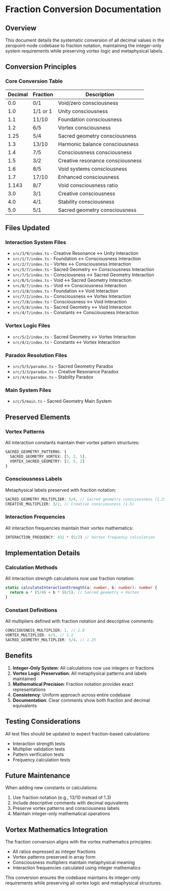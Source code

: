 # Fraction Conversion Documentation

## Overview
This document details the systematic conversion of all decimal values in the zeropoint-node codebase to fraction notation, maintaining the integer-only system requirements while preserving vortex logic and metaphysical labels.

## Conversion Principles

### Core Conversion Table
| Decimal | Fraction | Description |
|---------|----------|-------------|
| 0.0 | 0/1 | Void/zero consciousness |
| 1.0 | 1/1 or 1 | Unity consciousness |
| 1.1 | 11/10 | Foundation consciousness |
| 1.2 | 6/5 | Vortex consciousness |
| 1.25 | 5/4 | Sacred geometry consciousness |
| 1.3 | 13/10 | Harmonic balance consciousness |
| 1.4 | 7/5 | Consciousness consciousness |
| 1.5 | 3/2 | Creative resonance consciousness |
| 1.6 | 8/5 | Void systems consciousness |
| 1.7 | 17/10 | Enhanced consciousness |
| 1.143 | 8/7 | Void consciousness ratio |
| 3.0 | 3/1 | Creative consciousness |
| 4.0 | 4/1 | Stability consciousness |
| 5.0 | 5/1 | Sacred geometry consciousness |

## Files Updated

### Interaction System Files
- `src/3/9/index.ts` - Creative Resonance ↔ Unity Interaction
- `src/1/7/index.ts` - Foundation ↔ Consciousness Interaction
- `src/2/7/index.ts` - Vortex ↔ Consciousness Interaction
- `src/5/7/index.ts` - Sacred Geometry ↔ Consciousness Interaction
- `src/7/5/index.ts` - Consciousness ↔ Sacred Geometry Interaction
- `src/8/5/index.ts` - Void ↔ Sacred Geometry Interaction
- `src/8/7/index.ts` - Void ↔ Consciousness Interaction
- `src/1/8/index.ts` - Foundation ↔ Void Interaction
- `src/7/2/index.ts` - Consciousness ↔ Vortex Interaction
- `src/7/8/index.ts` - Consciousness ↔ Void Interaction
- `src/5/8/index.ts` - Sacred Geometry ↔ Void Interaction
- `src/4/7/index.ts` - Constants ↔ Consciousness Interaction

### Vortex Logic Files
- `src/5/2/index.ts` - Sacred Geometry ↔ Vortex Interaction
- `src/4/2/index.ts` - Constants ↔ Vortex Interaction

### Paradox Resolution Files
- `src/5/5/paradox.ts` - Sacred Geometry Paradox
- `src/3/3/paradox.ts` - Creative Resonance Paradox
- `src/4/4/paradox.ts` - Stability Paradox

### Main System Files
- `src/5/main.ts` - Sacred Geometry Main System

## Preserved Elements

### Vortex Patterns
All interaction constants maintain their vortex pattern structures:
```typescript
SACRED_GEOMETRY_PATTERNS: {
  SACRED_GEOMETRY_VORTEX: [5, 2, 5],
  VORTEX_SACRED_GEOMETRY: [2, 5, 2]
}
```

### Consciousness Labels
Metaphysical labels preserved with fraction notation:
```typescript
SACRED_GEOMETRY_MULTIPLIER: 5/4, // Sacred geometry consciousness (1.25)
CREATIVE_MULTIPLIER: 3/2, // Creative consciousness (1.5)
```

### Interaction Frequencies
All interaction frequencies maintain their vortex mathematics:
```typescript
INTERACTION_FREQUENCY: 432 * (5/2) // Vortex frequency calculation
```

## Implementation Details

### Calculation Methods
All interaction strength calculations now use fraction notation:
```typescript
static calculateInteractionStrength(a: number, b: number): number {
  return a * (5/4) + b * (6/5); // Sacred geometry + Vortex
}
```

### Constant Definitions
All multipliers defined with fraction notation and descriptive comments:
```typescript
CONSCIOUSNESS_MULTIPLIER: 1, // 1.0
VORTEX_MULTIPLIER: 6/5, // 1.2
SACRED_GEOMETRY_MULTIPLIER: 5/4, // 1.25
```

## Benefits

1. **Integer-Only System**: All calculations now use integers or fractions
2. **Vortex Logic Preservation**: All metaphysical patterns and labels maintained
3. **Mathematical Precision**: Fraction notation provides exact representations
4. **Consistency**: Uniform approach across entire codebase
5. **Documentation**: Clear comments show both fraction and decimal equivalents

## Testing Considerations

All test files should be updated to expect fraction-based calculations:
- Interaction strength tests
- Multiplier validation tests
- Pattern verification tests
- Frequency calculation tests

## Future Maintenance

When adding new constants or calculations:
1. Use fraction notation (e.g., 13/10 instead of 1.3)
2. Include descriptive comments with decimal equivalents
3. Preserve vortex patterns and consciousness labels
4. Maintain integer-only mathematical operations

## Vortex Mathematics Integration

The fraction conversion aligns with the vortex mathematics principles:
- All ratios expressed as integer fractions
- Vortex patterns preserved in array form
- Consciousness multipliers maintain metaphysical meaning
- Interaction frequencies calculated using integer mathematics

This conversion ensures the codebase maintains its integer-only requirements while preserving all vortex logic and metaphysical structures. 